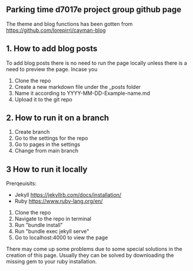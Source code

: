 ## Parking time d7017e project group github page
The theme and blog functions has been gotten from https://github.com/lorepirri/cayman-blog 

## 1. How to add blog posts
To add blog posts there is no need to run the page locally unless there is a need to preview the page. 
Incase you

1. Clone the repo
2. Create a new markdown file under the _posts folder 
3. Name it according to YYYY-MM-DD-Example-name.md
4. Upload it to the git repo

## 2. How to run it on a branch
1. Create branch
2. Go to the settings for the repo
3. Go to pages in the settings
4. Change from main branch

## 3 How to run it locally
Prerqeuisits:
- Jekyll https://jekyllrb.com/docs/installation/
- Ruby https://www.ruby-lang.org/en/

1.  Clone the repo
2.  Navigate to the repo in terminal
3.  Run "bundle install"
4.  Run "bundle exec jekyll serve"
5.  Go to localhost:4000 to view the page

There may come up some problems due to some special solutions in the creation of this page. 
Usually they can be solved by downloading the missing gem to your ruby installation.
